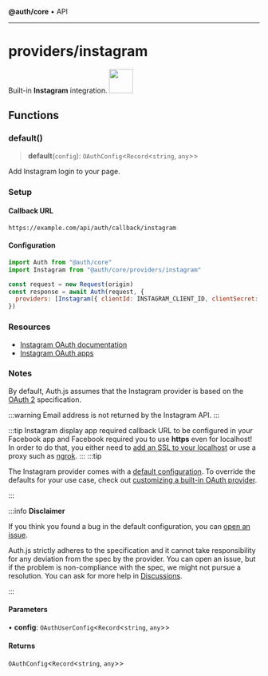**@auth/core** • API

***

# providers/instagram

<div style={{backgroundColor: "#000", display: "flex", justifyContent: "space-between", color: "#fff", padding: 16}}>
<span>Built-in <b>Instagram</b> integration.</span>
<a href="https://www.instagram.com/">
  <img style={{display: "block"}} src="https://authjs.dev/img/providers/instagram.svg" height="48" width="48"/>
</a>
</div>

## Functions

### default()

> **default**(`config`): `OAuthConfig`\<`Record`\<`string`, `any`\>\>

Add Instagram login to your page.

### Setup

#### Callback URL
```
https://example.com/api/auth/callback/instagram
```

#### Configuration
```js
import Auth from "@auth/core"
import Instagram from "@auth/core/providers/instagram"

const request = new Request(origin)
const response = await Auth(request, {
  providers: [Instagram({ clientId: INSTAGRAM_CLIENT_ID, clientSecret: INSTAGRAM_CLIENT_SECRET })],
})
```

### Resources

 - [Instagram OAuth documentation](https://developers.facebook.com/docs/instagram-basic-display-api/getting-started)
 - [Instagram OAuth apps](https://developers.facebook.com/apps/)

### Notes

By default, Auth.js assumes that the Instagram provider is
based on the [OAuth 2](https://www.rfc-editor.org/rfc/rfc6749.html) specification.

:::warning
Email address is not returned by the Instagram API.
:::

:::tip
Instagram display app required callback URL to be configured in your Facebook app and Facebook required you to use **https** even for localhost! In order to do that, you either need to [add an SSL to your localhost](https://www.freecodecamp.org/news/how-to-get-https-working-on-your-local-development-environment-in-5-minutes-7af615770eec/) or use a proxy such as [ngrok](https://ngrok.com/docs).
:::
:::tip

The Instagram provider comes with a [default configuration](https://github.com/nextauthjs/next-auth/blob/main/packages/core/src/providers/instagram.ts).
To override the defaults for your use case, check out [customizing a built-in OAuth provider](https://authjs.dev/guides/providers/custom-provider#override-default-options).

:::

:::info **Disclaimer**

If you think you found a bug in the default configuration, you can [open an issue](https://authjs.dev/new/provider-issue).

Auth.js strictly adheres to the specification and it cannot take responsibility for any deviation from
the spec by the provider. You can open an issue, but if the problem is non-compliance with the spec,
we might not pursue a resolution. You can ask for more help in [Discussions](https://authjs.dev/new/github-discussions).

:::

#### Parameters

• **config**: `OAuthUserConfig`\<`Record`\<`string`, `any`\>\>

#### Returns

`OAuthConfig`\<`Record`\<`string`, `any`\>\>
